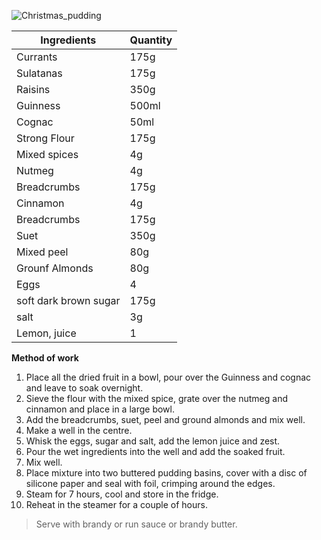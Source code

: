 ![Christmas_pudding](resource:assets/images/hot_cold_desserts/christmas_pudding.png)

|Ingredients|Quantity|
|-----------|--------|
|Currants|175g|
|Sulatanas|175g|
|Raisins|350g|
|Guinness|500ml|
|Cognac|50ml|
|Strong Flour|175g|
|Mixed spices|4g|
|Nutmeg|4g|
|Breadcrumbs|175g|
|Cinnamon|4g|
|Breadcrumbs|175g|
|Suet|350g|
|Mixed peel |80g|
|Grounf Almonds|80g
|Eggs|4|
|soft dark brown sugar|175g|
|salt|3g|
|Lemon, juice|1|

**Method of work**
1. Place all the dried fruit in a bowl, pour over the Guinness and cognac and leave to soak overnight.
2. Sieve the flour with the mixed spice, grate over the nutmeg and cinnamon and place in a large bowl.
3. Add the breadcrumbs, suet, peel and ground almonds and mix well.
4. Make a well in the centre.
5. Whisk the eggs, sugar and salt, add the lemon juice and zest.
6. Pour the wet ingredients into the well and add the soaked fruit.
7. Mix well.
8. Place mixture into two buttered pudding basins, cover with a disc of silicone paper and seal with foil, crimping around the edges.
9. Steam for 7 hours, cool and store in the fridge.
10. Reheat in the steamer for a couple of hours.

>Serve with brandy or run sauce or brandy butter.

